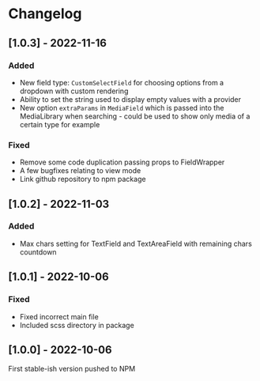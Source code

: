 # Changelog

## [1.0.3] - 2022-11-16

### Added
 - New field type: `CustomSelectField` for choosing options from a dropdown with custom rendering
 - Ability to set the string used to display empty values with a provider
 - New option `extraParams` in `MediaField` which is passed into the MediaLibrary when searching - could be used to show only media of a certain type for example

### Fixed
 - Remove some code duplication passing props to FieldWrapper
 - A few bugfixes relating to view mode
 - Link github repository to npm package


## [1.0.2] - 2022-11-03

### Added
 - Max chars setting for TextField and TextAreaField with remaining chars countdown


## [1.0.1] - 2022-10-06

### Fixed
 - Fixed incorrect main file
 - Included scss directory in package


## [1.0.0] - 2022-10-06

First stable-ish version pushed to NPM
